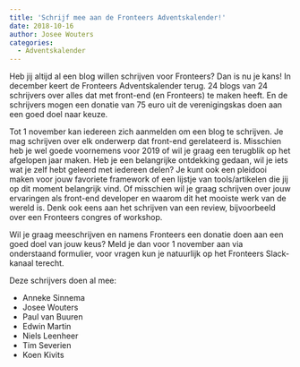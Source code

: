 ```yaml
---
title: 'Schrijf mee aan de Fronteers Adventskalender!'
date: 2018-10-16
author: Josee Wouters
categories:
  - Adventskalender
---
```


Heb jij altijd al een blog willen schrijven voor Fronteers? Dan is nu je kans! In december keert de Fronteers Adventskalender terug. 24 blogs van 24 schrijvers over alles dat met front-end (en Fronteers) te maken heeft. En de schrijvers mogen een donatie van 75 euro uit de verenigingskas doen aan een goed doel naar keuze.

Tot 1 november kan iedereen zich aanmelden om een blog te schrijven. Je mag schrijven over elk onderwerp dat front-end gerelateerd is. Misschien heb je wel goede voornemens voor 2019 of wil je graag een terugblik op het afgelopen jaar maken. Heb je een belangrijke ontdekking gedaan, wil je iets wat je zelf hebt geleerd met iedereen delen? Je kunt ook een pleidooi maken voor jouw favoriete framework of een lijstje van tools/artikelen die jij op dit moment belangrijk vind. Of misschien wil je graag schrijven over jouw ervaringen als front-end developer en waarom dit het mooiste werk van de wereld is. Denk ook eens aan het schrijven van een review, bijvoorbeeld over een Fronteers congres of workshop.

Wil je graag meeschrijven en namens Fronteers een donatie doen aan een goed doel van jouw keus? Meld je dan voor 1 november aan via onderstaand formulier, voor vragen kun je natuurlijk op het Fronteers Slack-kanaal terecht.

Deze schrijvers doen al mee:

- Anneke Sinnema
- Josee Wouters
- Paul van Buuren
- Edwin Martin
- Niels Leenheer
- Tim Severien
- Koen Kivits
